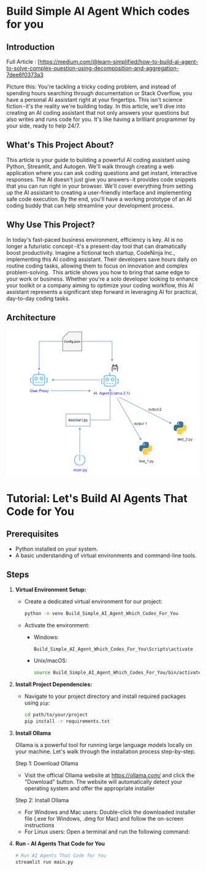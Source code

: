 
# Build Simple AI Agent Which codes for you


## Introduction

Full Article : [https://medium.com/@learn-simplified/how-to-build-ai-agent-to-solve-complex-question-using-decomposition-and-aggregation-7dee6f0373a3

Picture this: You're tackling a tricky coding problem, and instead of spending hours searching through documentation or Stack Overflow, you have a personal AI assistant right at your fingertips. This isn't science fiction - it's the reality we're building today. In this article, we'll dive into creating an AI coding assistant that not only answers your questions but also writes and runs code for you. It's like having a brilliant programmer by your side, ready to help 24/7.

## What's This Project About?
This article is your guide to building a powerful AI coding assistant using Python, Streamlit, and Autogen. We'll walk through creating a web application where you can ask coding questions and get instant, interactive responses. The AI doesn't just give you answers - it provides code snippets that you can run right in your browser. We'll cover everything from setting up the AI assistant to creating a user-friendly interface and implementing safe code execution. By the end, you'll have a working prototype of an AI coding buddy that can help streamline your development process.

## Why Use This Project?
In today's fast-paced business environment, efficiency is key. AI is no longer a futuristic concept - it's a present-day tool that can dramatically boost productivity. Imagine a fictional tech startup, CodeNinja Inc., implementing this AI coding assistant. Their developers save hours daily on routine coding tasks, allowing them to focus on innovation and complex problem-solving. 
This article shows you how to bring that same edge to your work or business. Whether you're a solo developer looking to enhance your toolkit or a company aiming to optimize your coding workflow, this AI assistant represents a significant step forward in leveraging AI for practical, day-to-day coding tasks.

## Architecture
![Design Diagram](design_docs/design.png)


# Tutorial: Let's Build AI Agents That Code for You

## Prerequisites
- Python installed on your system.
- A basic understanding of virtual environments and command-line tools.

## Steps

1. **Virtual Environment Setup:**
   - Create a dedicated virtual environment for our project:
   
     ```bash
     python -m venv Build_Simple_AI_Agent_Which_Codes_For_You
     ```
   - Activate the environment:
   
     - Windows:
       ```bash
       Build_Simple_AI_Agent_Which_Codes_For_You\Scripts\activate
       ```
     - Unix/macOS:
       ```bash
       source Build_Simple_AI_Agent_Which_Codes_For_You/bin/activate
       ```

2. **Install Project Dependencies:**

   - Navigate to your project directory and install required packages using `pip`:
   
     ```bash        
     cd path/to/your/project
     pip install -r requirements.txt
     ```
3. **Install Ollama**
    
    Ollama is a powerful tool for running large language models locally on your machine. Let's walk through the installation process step-by-step.
    
    Step 1: Download Ollama
     - Visit the official Ollama website at https://ollama.com/ and click the "Download" button. The website will automatically detect your operating system and offer the appropriate installer
    
    Step 2: Install Ollama
      - For Windows and Mac users: Double-click the downloaded installer file (.exe for Windows, .dmg for Mac) and follow the on-screen instructions
      - For Linux users: Open a terminal and run the following command:

4. **Run - AI Agents That Code for You**

   ```bash 
   # Run AI Agents That Code for You   
   streamlit run main.py   
   ```






